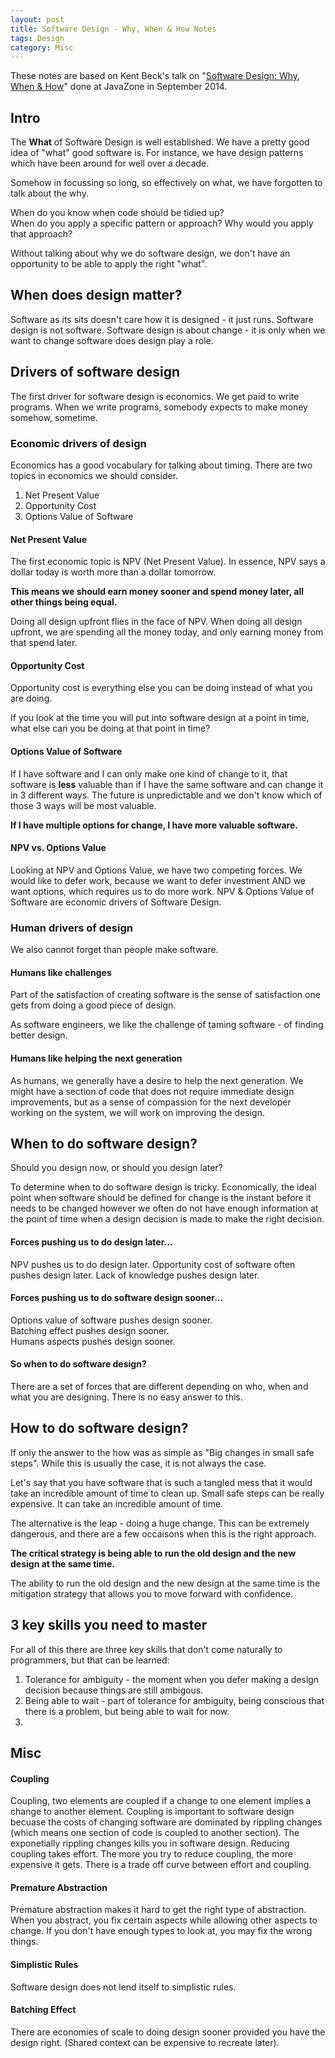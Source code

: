 ```yaml
---
layout: post
title: Software Design - Why, When & How Notes
tags: Design
category: Misc
---
```


These notes are based on Kent Beck's talk on "[Software Design: Why, When & How](https://vimeo.com/105771493)" done at JavaZone in September 2014.

## Intro ##

The **What** of Software Design is well established. We have a pretty good idea of "what" good software is. For instance, we have design patterns which have been around for well over a decade. 

Somehow in focussing so long, so effectively on what, we have forgotten to talk about the why.

When do you know when code should be tidied up?  
When do you apply a specific pattern or approach? 
Why would you apply that approach?  

Without talking about why we do software design, we don't have an opportunity to be able to apply the right "what".

## When does design matter? ##

Software as its sits doesn't care how it is designed - it just runs. 
Software design is not software. Software design is about change - it is only when we want to change software does design play a role.

## Drivers of software design ##

The first driver for software design is economics. We get paid to write programs. When we write programs, somebody expects to make money somehow, sometime.  

### Economic drivers of design ###

Economics has a good vocabulary for talking about timing.
There are two topics in economics we should consider.

1. Net Present Value  
2. Opportunity Cost
3. Options Value of Software  

#### Net Present Value ####

The first economic topic is NPV (Net Present Value). In essence, NPV says a dollar today is worth more than a dollar tomorrow. 

**This means we should earn money sooner and spend money later, all other things being equal.**  

Doing all design upfront flies in the face of NPV. When doing all design upfront, we are spending all the money today, and only earning money from that spend later.

#### Opportunity Cost ####

Opportunity cost is everything else you can be doing instead of what you are doing. 

If you look at the time you will put into software design at a point in time, what else can you be doing at that point in time?

#### Options Value of Software ####

If I have software and I can only make one kind of change to it, that software is **less** valuable than if I have the same software and can change it in 3 different ways. The future is unpredictable and we don't know which of those 3 ways will be most valuable. 

**If I have multiple options for change, I have more valuable software.**  

#### NPV vs. Options Value ####

Looking at NPV and Options Value, we have two competing forces. We would like to defer work, because we want to defer investment AND we want options, which requires us to do more work. NPV & Options Value of Software are economic drivers of Software Design.

### Human drivers of design ###

We also cannot forget than people make software. 

#### Humans like challenges ####

Part of the satisfaction of creating software is the sense of satisfaction one gets from doing a good piece of design. 

As software engineers, we like the challenge of taming software - of finding better design.

#### Humans like helping the next generation ####

As humans, we generally have a desire to help the next generation. We might have a section of code that does not require immediate design improvements, but as a sense of compassion for the next developer working on the system, we will work on improving the design.

## When to do software design? ##

Should you design now, or should you design later?  

To determine when to do software design is tricky. Economically, the ideal point when software should be defined for change is the instant before it needs to be changed however we often do not have enough information at the point of time when a design decision is made to make the right decision. 

#### Forces pushing us to do design later... ####

NPV pushes us to do design later.
Opportunity cost of software often pushes design later.
Lack of knowledge pushes design later.

#### Forces pushing us to do software design sooner... ####

Options value of software pushes design sooner.  
Batching effect pushes design sooner.  
Humans aspects pushes design sooner.

#### So when to do software design? ####

There are a set of forces that are different depending on who, when and what you are designing. There is no easy answer to this.  

## How to do software design? ##

If only the answer to the how was as simple as "Big changes in small safe steps". While this is usually the case, it is not always the case.  

Let's say that you have software that is such a tangled mess that it would take an incredible amount of time to clean up. Small safe steps can be really expensive. It can take an incredible amount of time.

The alternative is the leap - doing a huge change. This can be extremely dangerous, and there are a few occaisons when this is the right approach.  

**The critical strategy is being able to run the old design and the new design at the same time.**

The ability to run the old design and the new design at the same time is the mitigation strategy that allows you to move forward with confidence.

## 3 key skills you need to master ##

For all of this there are three key skills that don't come naturally to programmers, but that can be learned:

1. Tolerance for ambiguity - the moment when you defer making a design decision because things are still ambigous.  
2. Being able to wait - part of tolerance for ambiguity, being conscious that there is a problem, but being able to wait for now.  
3. 

## Misc ##

#### Coupling ####

Coupling, two elements are coupled if a change to one element implies a change to another element.
Coupling is important to software design becuase the costs of changing software are dominated by rippling changes (which means one section of code is coupled to another section). The exponetially rippling changes kills you in software design. Reducing coupling takes effort. The more you try to reduce coupling, the more expensive it gets. There is a trade off curve between effort and coupling.

#### Premature Abstraction ####

Premature abstraction makes it hard to get the right type of abstraction. When you abstract, you fix certain aspects while allowing other aspects to change. If you don't have enough types to look at, you may fix the wrong things.

#### Simplistic Rules ####

Software design does not lend itself to simplistic rules.

#### Batching Effect ####

There are economies of scale to doing design sooner provided you have the design right. (Shared context can be expensive to recreate later).
